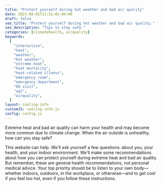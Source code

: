 ```yaml
---
title: "Protect yourself during hot weather and bad air quality"
date: 2023-08-01T11:51:01-04:00
draft: false
seo_title: "Protect yourself during hot weather and bad air quality."
seo_description: "Tips to stay safe."
categories: [climatehealth, airquality]
keywords:
  [
    "interactive",
    "heat",
    "weather",
    "hot weather",
    "extreme heat",
    "heat mortality",
    "heat-related illness",
    "emergency room",
    "emergency department",
    "ED visit",
    "aqi",
    "airquality",
  ]
layout: cooling-info
customJS: cooling-info.js
config: config.js
---
```


Extreme heat and bad air quality can harm your health and may become more common due to climate change. When the air outside is unhealthy, how can you stay safe?

This website can help. We'll ask yourself a few questions: about you, your health, and your indoor environment. We'll make some recommendations about how you can protect yourself during extreme heat and bad air quality. But remember, these are general health recommendations, not personal medical advice. Your top priority should be to listen to your own body—whether indoors, outdoors, in the workplace, or otherwise—and to get cool if you feel too hot, even if you follow these instructions.


